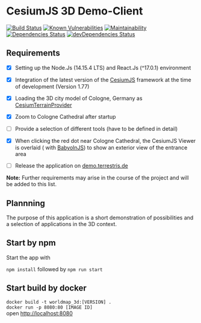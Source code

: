 # CesiumJS 3D Demo-Client

[![Build Status](https://github.com/mholthausen/worldmap_3d/workflows/Build%20and%20Deploy/badge.svg)](https://github.com/mholthausen/worldmap_3d/actions?query=workflow%3A%22Build+and+Deploy%22)
[![Known Vulnerabilities](https://snyk.io/test/github/mholthausen/worldmap_3d/badge.svg?targetFile=package.json)](https://snyk.io/test/github/mholthausen/worldmap_3d?targetFile=package.json)
[![Maintainability](https://api.codeclimate.com/v1/badges/104d45c34d81fac02423/maintainability)](https://codeclimate.com/github/mholthausen/worldmap_3d/maintainability)
[![Dependencies Status](https://david-dm.org/mholthausen/worldmap_3d.svg)](https://david-dm.org/mholthausen/worldmap_3d)
[![devDependencies Status](https://david-dm.org/mholthausen/worldmap_3d/dev-status.svg)](https://david-dm.org/mholthausen/worldmap_3d?type=dev)

## Requirements

- [x] Setting up the Node.Js (14.15.4 LTS) and React.Js (^17.0.1) environment

- [x] Integration of the latest version of the [CesiumJS](https://cesiumjs.org/) framework at the time of development (Version 1.77)

- [x] Loading the 3D city model of Cologne, Germany as [CesiumTerrainProvider](https://cesium.com/docs/cesiumjs-ref-doc/CesiumTerrainProvider.html)

- [x] Zoom to Cologne Cathedral after startup

- [ ] Provide a selection of different tools (have to be defined in detail)

- [x] When clicking the red dot near Cologne Cathedral, the CesiumJS Viewer is overlaid ( with [BabyolnJS](https://www.babylonjs.com/)) to show an exterior view of the entrance area

- [ ] Release the application on [demo.terrestris.de](https://demo.terrestris.de/)

**Note:** Further requirements may arise in the course of the project and will be added to this list.

## Plannning

The purpose of this application is a short demonstration of possibilities and a selection of applications in the 3D context.

## Start by npm

Start the app with

`npm install` followed by `npm run start`

## Start build by docker

`docker build -t worldmap_3d:[VERSION] .`  
`docker run -p 8080:80 [IMAGE ID]`  
open [http://localhost:8080](http://localhost:8080)
